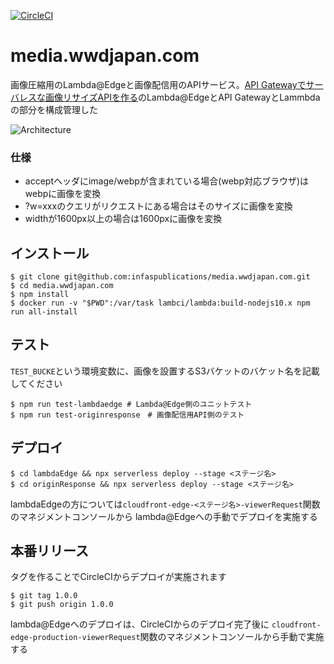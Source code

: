 [![CircleCI](https://circleci.com/gh/infaspublications/media.wwdjapan.com/tree/master.svg?style=svg&circle-token=eb8c55ba6dc58240b2672a78343e73dfa6ccc082)](https://circleci.com/gh/infaspublications/media.wwdjapan.com/tree/master)

# media.wwdjapan.com
画像圧縮用のLambda@Edgeと画像配信用のAPIサービス。[API Gatewayでサーバレスな画像リサイズAPIを作る](https://qiita.com/akitsukada/items/e6d8fe68c49973d1edf6)のLambda@EdgeとAPI GatewayとLammbdaの部分を構成管理した

![Architecture](https://user-images.githubusercontent.com/1301012/63902229-648b9680-ca43-11e9-9336-07ba6b248707.png)

### 仕様
- acceptヘッダにimage/webpが含まれている場合(webp対応ブラウザ)はwebpに画像を変換
- ?w=xxxのクエリがリクエストにある場合はそのサイズに画像を変換
- widthが1600px以上の場合は1600pxに画像を変換

## インストール
```shell
$ git clone git@github.com:infaspublications/media.wwdjapan.com.git
$ cd media.wwdjapan.com
$ npm install
$ docker run -v "$PWD":/var/task lambci/lambda:build-nodejs10.x npm run all-install
```

## テスト

`TEST_BUCKE`という環境変数に、画像を設置するS3バケットのバケット名を記載してください
```shell
$ npm run test-lambdaedge # Lambda@Edge側のユニットテスト
$ npm run test-originresponse　# 画像配信用API側のテスト
```

## デプロイ
```shell
$ cd lambdaEdge && npx serverless deploy --stage <ステージ名>
$ cd originResponse && npx serverless deploy --stage <ステージ名>
```

lambdaEdgeの方については`cloudfront-edge-<ステージ名>-viewerRequest`関数のマネジメントコンソールから
lambda@Edgeへの手動でデプロイを実施する

## 本番リリース
タグを作ることでCircleCIからデプロイが実施されます

```shell
$ git tag 1.0.0
$ git push origin 1.0.0
```

lambda@Edgeへのデプロイは、CircleCIからのデプロイ完了後に
`cloudfront-edge-production-viewerRequest`関数のマネジメントコンソールから手動で実施する
